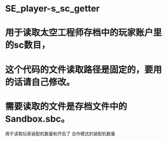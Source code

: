 # SE_player-s_sc_getter

# 用于读取太空工程师存档中的玩家账户里的sc数目，

# 这个代码的文件读取路径是固定的，要用的话请自己修改。

# 需要读取的文件是存档文件中的Sandbox.sbc。
用于读取玩家装配机数量和开启了 合作模式的装配机数量